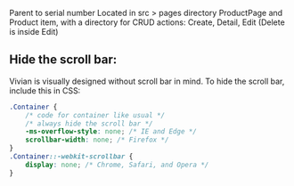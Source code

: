 Parent to serial number
Located in src > pages directory
ProductPage and Product item, with a directory for CRUD actions: Create, Detail, Edit (Delete is inside Edit)

Hide the scroll bar:
---
Vivian is visually designed without scroll bar in mind. To hide the scroll bar, include this in CSS:

```css
.Container {
    /* code for container like usual */
    /* always hide the scroll bar */
    -ms-overflow-style: none; /* IE and Edge */
    scrollbar-width: none; /* Firefox */
}
.Container::-webkit-scrollbar {
    display: none; /* Chrome, Safari, and Opera */
}
```
